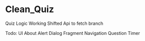 # Clean_Quiz

Quiz Logic Working
Shifted Api to fetch branch

Todo:
UI
About Alert Dialog
Fragment Navigation
Question Timer


